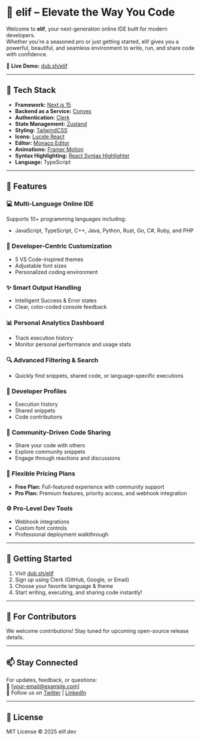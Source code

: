 # 🧠 elif – Elevate the Way You Code

Welcome to **elif**, your next-generation online IDE built for modern developers.  
Whether you're a seasoned pro or just getting started, elif gives you a powerful, beautiful, and seamless environment to write, run, and share code with confidence.

🔗 **Live Demo:** [dub.sh/elif](https://dub.sh/elif)

---

## 🚀 Tech Stack

- **Framework:** [Next.js 15](https://nextjs.org/)
- **Backend as a Service:** [Convex](https://convex.dev/)
- **Authentication:** [Clerk](https://clerk.dev/)
- **State Management:** [Zustand](https://zustand-demo.pmnd.rs/)
- **Styling:** [TailwindCSS](https://tailwindcss.com/)
- **Icons:** [Lucide React](https://lucide.dev/)
- **Editor:** [Monaco Editor](https://microsoft.github.io/monaco-editor/)
- **Animations:** [Framer Motion](https://www.framer.com/motion/)
- **Syntax Highlighting:** [React Syntax Highlighter](https://github.com/react-syntax-highlighter/react-syntax-highlighter)
- **Language:** TypeScript

---

## 🎯 Features

### 💻 Multi-Language Online IDE  
Supports 10+ programming languages including:
- JavaScript, TypeScript, C++, Java, Python, Rust, Go, C#, Ruby, and PHP

### 🎨 Developer-Centric Customization  
- 5 VS Code-inspired themes  
- Adjustable font sizes  
- Personalized coding environment

### ✨ Smart Output Handling  
- Intelligent Success & Error states  
- Clear, color-coded console feedback

### 📊 Personal Analytics Dashboard  
- Track execution history  
- Monitor personal performance and usage stats

### 🔍 Advanced Filtering & Search  
- Quickly find snippets, shared code, or language-specific executions

### 👤 Developer Profiles  
- Execution history  
- Shared snippets  
- Code contributions

### 💬 Community-Driven Code Sharing  
- Share your code with others  
- Explore community snippets  
- Engage through reactions and discussions

### 💎 Flexible Pricing Plans  
- **Free Plan:** Full-featured experience with community support  
- **Pro Plan:** Premium features, priority access, and webhook integration

### ⚙️ Pro-Level Dev Tools  
- Webhook integrations  
- Custom font controls  
- Professional deployment walkthrough

---

## 🌟 Getting Started

1. Visit [dub.sh/elif](https://dub.sh/elif)
2. Sign up using Clerk (GitHub, Google, or Email)
3. Choose your favorite language & theme
4. Start writing, executing, and sharing code instantly!

---

## 🧰 For Contributors

We welcome contributions! Stay tuned for upcoming open-source release details.

---

## 📫 Stay Connected

For updates, feedback, or questions:  
📧 [your-email@example.com]  
📱 Follow us on [Twitter](https://twitter.com) | [LinkedIn](https://linkedin.com)

---

## 📄 License

MIT License © 2025 elif.dev
